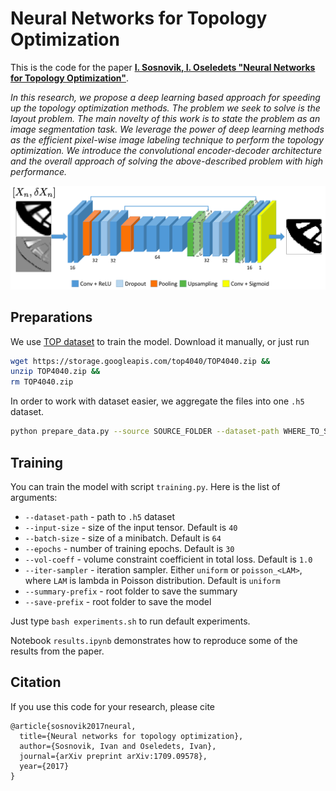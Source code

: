 # Neural Networks for Topology Optimization
This is the code for the paper [**I. Sosnovik, I. Oseledets "Neural Networks for Topology Optimization"**](https://arxiv.org/pdf/1709.09578.pdf).

*In this research, we propose a deep learning based approach for speeding up the topology optimization methods. The problem we seek to solve is the layout problem. The main novelty of this work is to state the problem as an image segmentation task. We leverage the power of deep learning methods as the efficient pixel-wise image labeling technique to perform the topology optimization. We introduce the convolutional encoder-decoder architecture and the overall approach of solving the above-described problem with high performance.*

![](./src/model.png)

## Preparations
We use [TOP dataset](https://github.com/ISosnovik/top) to train the model. Download it manually, or just run

```bash
wget https://storage.googleapis.com/top4040/TOP4040.zip &&
unzip TOP4040.zip && 
rm TOP4040.zip
```

In order to work with dataset easier, we aggregate the files into one `.h5` dataset. 

```bash
python prepare_data.py --source SOURCE_FOLDER --dataset-path WHERE_TO_SAVE
```

## Training
You can train the model with script `training.py`. Here is the list of arguments:

* `--dataset-path` - path to `.h5` dataset
* `--input-size` - size of the input tensor. Default is `40`
* `--batch-size` - size of a minibatch. Default is `64`
* `--epochs` - number of training epochs. Default is `30`
* `--vol-coeff` - volume constraint coefficient in total loss. Default is `1.0`
* `--iter-sampler` - iteration sampler. Either `uniform` or `poisson_<LAM>`, where `LAM` is lambda in Poisson distribution. Default is `uniform`
* `--summary-prefix` - root folder to save the summary
* `--save-prefix` - root folder to save the model

Just type `bash experiments.sh` to run default experiments. 

Notebook `results.ipynb` demonstrates how to reproduce some of the results from the paper.

## Citation

If you use this code for your research, please cite 

	@article{sosnovik2017neural,
	  title={Neural networks for topology optimization},
	  author={Sosnovik, Ivan and Oseledets, Ivan},
	  journal={arXiv preprint arXiv:1709.09578},
	  year={2017}
	}
